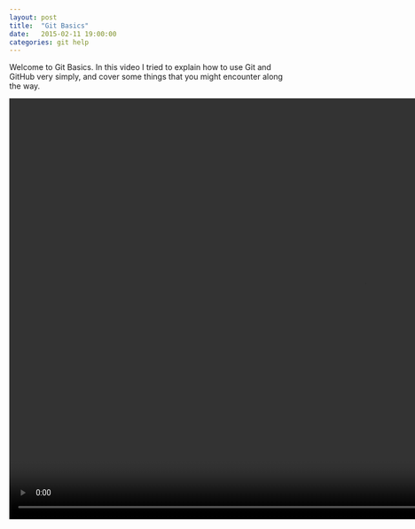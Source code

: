 ```yaml
---
layout: post
title:  "Git Basics"
date:   2015-02-11 19:00:00
categories: git help
---
```

Welcome to Git Basics. In this video I tried to explain how to use Git and GitHub very simply, and cover some things that you might encounter along the way.

<video width="1280" height="760" controls>
		<source src="http://104.236.225.66/GitBasics.mp4" type="video/mp4">
</video>
